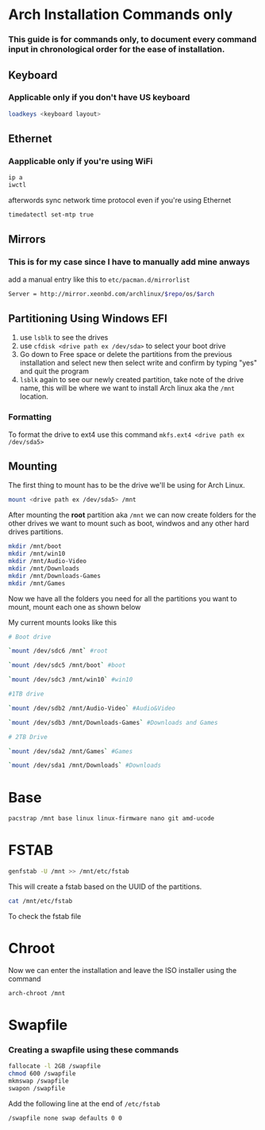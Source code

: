 # Arch Installation Commands only

### This guide is for commands only, to document every command input in chronological order for the ease of installation.

## Keyboard

### Applicable only if you don't have US keyboard
```sh
loadkeys <keyboard layout>
```

## Ethernet
### Aapplicable only if you're using WiFi

```sh
ip a
iwctl
```
afterwords sync network time protocol even if you're using Ethernet
```sh
timedatectl set-mtp true
```

## Mirrors
### This is for my case since I have to manually add mine anways

add a manual entry like this to `etc/pacman.d/mirrorlist`
```sh
Server = http://mirror.xeonbd.com/archlinux/$repo/os/$arch
```

## Partitioning Using Windows EFI
1. use `lsblk` to see the drives
2. use `cfdisk <drive path ex /dev/sda>` to select your boot drive
3. Go down to Free space or delete the partitions from the previous installation and select new then select write and confirm by typing "yes" and quit the program
4. `lsblk` again to see our newly created partition, take note of the drive name, this will be where we want to install Arch linux aka the `/mnt` location.

### Formatting
To format the drive to ext4 use this command `mkfs.ext4 <drive path ex /dev/sda5>` 


## Mounting
The first thing to mount has to be the drive we'll be using for Arch Linux.

```sh
mount <drive path ex /dev/sda5> /mnt
```

After mounting the **root** partition aka `/mnt` we can now create folders for the other drives we want to mount such as boot, windwos and any other hard drives partitions.

```sh
mkdir /mnt/boot
mkdir /mnt/win10
mkdir /mnt/Audio-Video
mkdir /mnt/Downloads
mkdir /mnt/Downloads-Games
mkdir /mnt/Games
```
Now we have all the folders you need for all the partitions you want to mount, mount each one as shown below

My current mounts looks like this
```sh
# Boot drive

`mount /dev/sdc6 /mnt` #root

`mount /dev/sdc5 /mnt/boot` #boot

`mount /dev/sdc3 /mnt/win10` #win10

#1TB drive

`mount /dev/sdb2 /mnt/Audio-Video` #Audio&Video

`mount /dev/sdb3 /mnt/Downloads-Games` #Downloads and Games

# 2TB Drive

`mount /dev/sda2 /mnt/Games` #Games

`mount /dev/sda1 /mnt/Downloads` #Downloads 
```

# Base

```sh
pacstrap /mnt base linux linux-firmware nano git amd-ucode
```

# FSTAB
```sh
genfstab -U /mnt >> /mnt/etc/fstab
```

This will create a fstab based on the UUID of the partitions.

```sh
cat /mnt/etc/fstab
```

To check the fstab file

# Chroot
Now we can enter the installation and leave the ISO installer using the command 
```sh
arch-chroot /mnt
```

# Swapfile
### Creating a swapfile using these commands
```sh
fallocate -l 2GB /swapfile
chmod 600 /swapfile
mkmswap /swapfile
swapon /swapfile
```
Add the following line at the end of `/etc/fstab`

```sh
/swapfile none swap defaults 0 0
```